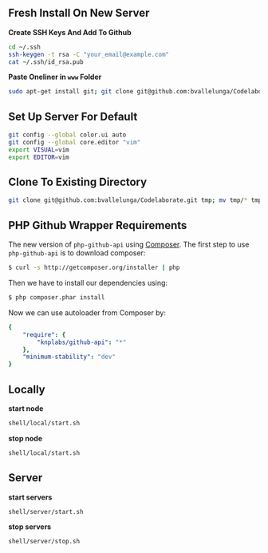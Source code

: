 Fresh Install On New Server
----------------------------
**Create SSH Keys And Add To Github**
```bash
cd ~/.ssh
ssh-keygen -t rsa -C "your_email@example.com"
cat ~/.ssh/id_rsa.pub
```

**Paste Oneliner in ```www``` Folder**
```bash
sudo apt-get install git; git clone git@github.com:bvallelunga/Codelaborate.git tmp; mv tmp/* tmp/.git* .; rm -R tmp/; bash init.sh;
```

Set Up Server For Default
--------------------------
```bash
git config --global color.ui auto
git config --global core.editor "vim"
export VISUAL=vim
export EDITOR=vim
```


Clone To Existing Directory
-----------------------------
```bash
git clone git@github.com:bvallelunga/Codelaborate.git tmp; mv tmp/* tmp/.git* .; rm -R tmp/
```

PHP Github Wrapper Requirements
--------------------------------
The new version of `php-github-api` using [Composer](http://getcomposer.org).
The first step to use `php-github-api` is to download composer:

```bash
$ curl -s http://getcomposer.org/installer | php
```

Then we have to install our dependencies using:
```bash
$ php composer.phar install
```
Now we can use autoloader from Composer by:

```yaml
{
    "require": {
        "knplabs/github-api": "*"
    },
    "minimum-stability": "dev"
}
```


Locally
---------
**start node**
```bash
shell/local/start.sh
```

**stop node**
```bash
shell/local/start.sh
```


Server
-----------
**start servers**
```bash
shell/server/start.sh
```

**stop servers**
```bash
shell/server/stop.sh
```
